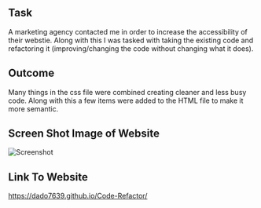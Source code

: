 ## Task

A marketing agency contacted me in order to increase the accessibility of their webstie. Along with this I was tasked with taking the existing code and refactoring it (improving/changing the code without changing what it does).

## Outcome

Many things in the css file were combined creating cleaner and less busy code. Along with this a few items were added to the HTML file to make it more semantic.

## Screen Shot Image of Website

![Screenshot](./assets/images/Website-Screenshot)

## Link To Website

https://dado7639.github.io/Code-Refactor/
